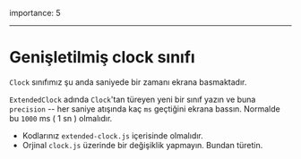 importance: 5

---

# Genişletilmiş clock sınıfı

`Clock` sınıfımız şu anda saniyede bir zamanı ekrana basmaktadır.

`ExtendedClock` adında `Clock`'tan türeyen yeni bir sınıf yazın ve buna `precision` -- her saniye atışında kaç `ms` geçtiğini ekrana bassın. Normalde bu `1000` ms ( 1 sn ) olmalıdır.

- Kodlarınız `extended-clock.js` içerisinde olmalıdır.
- Orjinal `clock.js` üzerinde bir değişiklik yapmayın. Bundan türetin.
